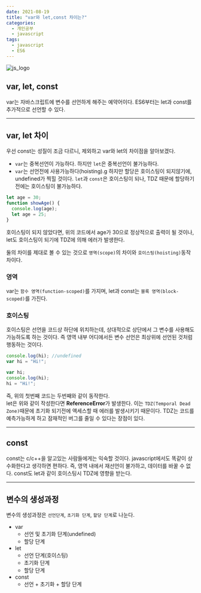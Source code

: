 ```yaml
---
date: 2021-08-19
title: "var와 let,const 차이는?"
categories:
  - 개인공부
  - javascript
tags:
  - javascript
  - ES6
---
```


![js_logo](https://rnrudxo2872.github.io/assets/images/javascript/js_logo.png)

## var, let, const

var는 자바스크립트에 변수를 선언하게 해주는 예약어이다. ES6부터는 let과 const를 추가적으로 선언할 수 있다.

---

## var, let 차이

우선 const는 성질이 조금 다르니, 제외하고 var와 let의 차이점을 알아보겠다.

- <code>var</code>는 중복선언이 가능하다. 하지만 <code>let</code>은 중복선언이 불가능하다.
- <code>var</code>는 선언전에 사용가능하다(hoisting).g 하지만 할당은 호이스팅이 되지않기에, undefined가 찍힐 것이다. <code>let</code>과 <code>const</code>은 호이스팅이 되나, TDZ 때문에 할당하기 전에는 호이스팅이 불가능하다.

```js
let age = 30;
function showAge() {
  console.log(age);
  let age = 25;
}
```

호이스팅이 되지 않았다면, 위의 코드에서 age가 30으로 정상적으로 출력이 될 것이나, let도 호이스팅이 되기에 TDZ에 의해 에러가 발생한다.

둘의 차이를 제대로 볼 수 있는 것으로 <code>영역(scope)</code>의 차이와 <code>호이스팅(hoisting)</code>동작 차이다.

### 영역

var는 <code>함수 영역(function-scoped)</code>를 가지며, let과 const는 <code>블록 영역(block-scoped)</code>를 가진다.

### 호이스팅

호이스팅은 선언을 코드상 하단에 위치하는데, 상대적으로 상단에서 그 변수를 사용해도 가능하도록 하는 것이다. 즉 영역 내부 어디에서든 변수 선언은 최상위에 선언된 것처럼 행동하는 것이다.

```javascript
console.log(hi); //undefined
var hi = "Hi!";
```

```javascript
var hi;
console.log(hi);
hi = "Hi!";
```

즉, 위의 첫번째 코드는 두번째와 같이 동작한다.  
let은 위와 같이 작성한다면 <b>ReferenceError</b>가 발생한다. 이는 <code>TDZ(Temporal Dead Zone)</code>때문에 초기화 되기전에 액세스할 때 에러를 발생시키기 때문이다. TDZ는 코드를 예측가능하게 하고 잠재적인 버그를 줄일 수 있다는 장점이 있다.

---

## const

const는 c/c++을 알고있는 사람들에게는 익숙할 것이다. javascript에서도 똑같이 상수화한다고 생각하면 편하다. 즉, 영역 내에서 재선언이 불가하고, 데이터를 바꿀 수 없다.
const도 let과 같이 호이스팅시 TDZ에 영향을 받는다.

---

## 변수의 생성과정

변수의 생성과정은 <code>선언단계</code>, <code>초기화 단계</code>, <code>할당 단계</code>로 나눈다.

- var
  - 선언 및 초기화 단계(undefined)
  - 할당 단계
- let
  - 선언 단계(호이스팅)
  - 초기화 단계
  - 할당 단계
- const
  - 선언 + 초기화 + 할당 단계
